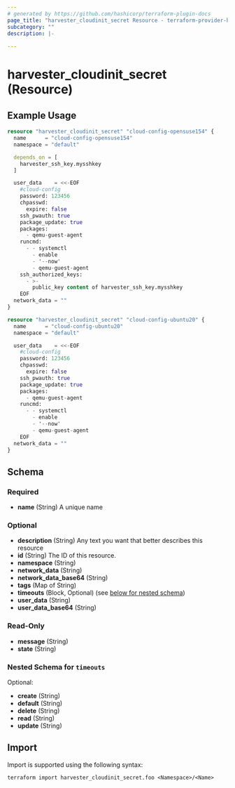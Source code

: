 ```yaml
---
# generated by https://github.com/hashicorp/terraform-plugin-docs
page_title: "harvester_cloudinit_secret Resource - terraform-provider-harvester"
subcategory: ""
description: |-
  
---
```


# harvester_cloudinit_secret (Resource)



## Example Usage

```terraform
resource "harvester_cloudinit_secret" "cloud-config-opensuse154" {
  name      = "cloud-config-opensuse154"
  namespace = "default"

  depends_on = [
    harvester_ssh_key.mysshkey
  ]

  user_data    = <<-EOF
    #cloud-config
    password: 123456
    chpasswd:
      expire: false
    ssh_pwauth: true
    package_update: true
    packages:
      - qemu-guest-agent
    runcmd:
      - - systemctl
        - enable
        - '--now'
        - qemu-guest-agent
    ssh_authorized_keys:
      - >-
        public_key content of harvester_ssh_key.mysshkey
    EOF
  network_data = ""
}

resource "harvester_cloudinit_secret" "cloud-config-ubuntu20" {
  name      = "cloud-config-ubuntu20"
  namespace = "default"

  user_data    = <<-EOF
    #cloud-config
    password: 123456
    chpasswd:
      expire: false
    ssh_pwauth: true
    package_update: true
    packages:
      - qemu-guest-agent
    runcmd:
      - - systemctl
        - enable
        - '--now'
        - qemu-guest-agent
    EOF
  network_data = ""
}
```

<!-- schema generated by tfplugindocs -->
## Schema

### Required

- **name** (String) A unique name

### Optional

- **description** (String) Any text you want that better describes this resource
- **id** (String) The ID of this resource.
- **namespace** (String)
- **network_data** (String)
- **network_data_base64** (String)
- **tags** (Map of String)
- **timeouts** (Block, Optional) (see [below for nested schema](#nestedblock--timeouts))
- **user_data** (String)
- **user_data_base64** (String)

### Read-Only

- **message** (String)
- **state** (String)

<a id="nestedblock--timeouts"></a>
### Nested Schema for `timeouts`

Optional:

- **create** (String)
- **default** (String)
- **delete** (String)
- **read** (String)
- **update** (String)

## Import

Import is supported using the following syntax:

```shell
terraform import harvester_cloudinit_secret.foo <Namespace>/<Name>
```
